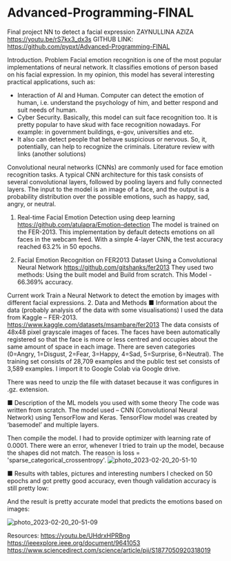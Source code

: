 # Advanced-Programming-FINAL 
Final project NN to detect a facial expression ZAYNULLINA AZIZA
https://youtu.be/rS7kx3_dx3s
GITHUB LINK:
https://github.com/pypxt/Advanced-Programming-FINAL 

Introduction.
Problem 
Facial emotion recognition is one of the most popular implementations of neural network. It classifies emotions of person based on his facial expression. In my opinion, this model has several interesting practical applications, such as:
-	Interaction of AI and Human. Computer can detect the emotion of human, i.e. understand the psychology of him, and better respond and suit needs of human.
-	Cyber Security. Basically, this model can suit face recognition too. It is pretty popular to have skud with face recognition nowadays. For example: in government buildings, e-gov, universities and etc. 
-	It also can detect people that behave suspicious or nervous. So, it, potentially, can help to recognize the criminals.
Literature review with links (another solutions)

Convolutional neural networks (CNNs) are commonly used for face emotion recognition tasks. A typical CNN architecture for this task consists of several convolutional layers, followed by pooling layers and fully connected layers. The input to the model is an image of a face, and the output is a probability distribution over the possible emotions, such as happy, sad, angry, or neutral.

1. Real-time Facial Emotion Detection using deep learning 
https://github.com/atulapra/Emotion-detection
The model is trained on the FER-2013. This implementation by default detects emotions on all faces in the webcam feed. With a simple 4-layer CNN, the test accuracy reached 63.2% in 50 epochs.

2. Facial Emotion Recognition on FER2013 Dataset Using a Convolutional Neural Network
https://github.com/gitshanks/fer2013
They used two methods: Using the built model and Build from scratch. This Model - 66.369% accuracy.

Current work 
Train a Neural Network to detect the emotion by images with different facial expressions. 
2. Data and Methods
■ Information about the data (probably analysis of the data with some visualisations)
I used the data from Kaggle – FER-2013. 
https://www.kaggle.com/datasets/msambare/fer2013 
The data consists of 48x48 pixel grayscale images of faces. The faces have been automatically registered so that the face is more or less centred and occupies about the same amount of space in each image.
There are seven categories (0=Angry, 1=Disgust, 2=Fear, 3=Happy, 4=Sad, 5=Surprise, 6=Neutral). The training set consists of 28,709 examples and the public test set consists of 3,589 examples.
I import it to Google Colab via Google drive. 
 

There was need to unzip the file with dataset because it was configures in .gz. extension. 
 
■ Description of the ML models you used with some theory
The code was written from scratch. The model used – CNN (Convolutional Neural Network) using TensorFlow and Keras. TensorFlow model was created by ‘basemodel’ and multiple layers.
 
Then compile the model. I had to provide optimizer with learning rate of 0.0001. 
There were an error, whenever I tried to train up the model, because the shapes did not match. The reason is    loss = 'sparse_categorical_crossentropy'. 
![photo_2023-02-20_20-51-10](https://user-images.githubusercontent.com/97113511/220138778-0fd4e6cd-7e65-4fdf-84c8-b5abbaebbfe4.jpg)



■ Results with tables, pictures and interesting numbers
I checked on 50 epochs and got pretty good accuracy, even though validation accuracy is still pretty low:
 
And the result is pretty accurate model that predicts the emotions based on images:  
  



![photo_2023-02-20_20-51-09](https://user-images.githubusercontent.com/97113511/220138633-4157741a-1b49-46a7-84c1-e9f15c083de3.jpg)







Resources:
https://youtu.be/UHdrxHPRBng
https://ieeexplore.ieee.org/document/9641053
https://www.sciencedirect.com/science/article/pii/S1877050920318019



